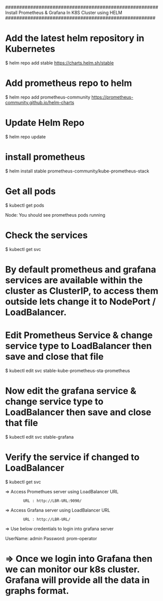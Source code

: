 #######################################################
Install Prometheus & Grafana In K8S Cluster using HELM
######################################################

# Add the latest helm repository in Kubernetes
$ helm repo add stable https://charts.helm.sh/stable

# Add prometheus repo to helm
$ helm repo add prometheus-community https://prometheus-community.github.io/helm-charts

# Update Helm Repo
$ helm repo update

# install prometheus
$ helm install stable prometheus-community/kube-prometheus-stack

# Get all pods 
$ kubectl get pods

Node: You should see prometheus pods running

# Check the services 
$ kubectl get svc

# By default prometheus and grafana services are available within the cluster as ClusterIP, to access them outside lets change it to NodePort / LoadBalancer.

# Edit Prometheus Service & change service type to LoadBalancer then save and close that file
$ kubectl edit svc stable-kube-prometheus-sta-prometheus

# Now edit the grafana service & change service type to LoadBalancer then save and close that file
$ kubectl edit svc stable-grafana


# Verify the service if changed to LoadBalancer
$ kubectl get svc

=> Access Promethues server using LoadBalancer URL	

			URL : http://LBR-URL:9090/	

=> Access Grafana server using LoadBalancer URL

			URL : http://LBR-URL/

=> Use below credentials to login into grafana server

UserName: admin
Password: prom-operator

=> Once we login into Grafana then we can monitor our k8s cluster. Grafana will provide all the data in graphs format.
========================================================================================================
